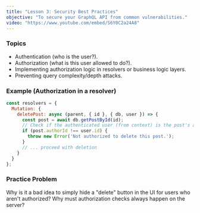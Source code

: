 ```yaml
---
title: "Lesson 3: Security Best Practices"
objective: "To secure your GraphQL API from common vulnerabilities."
video: "https://www.youtube.com/embed/S6Y0C2a24A8"
---
```


### Topics

- Authentication (who is the user?).
- Authorization (what is this user allowed to do?).
- Implementing authorization logic in resolvers or business logic layers.
- Preventing query complexity/depth attacks.

### Example (Authorization in a resolver)

```javascript
const resolvers = {
  Mutation: {
    deletePost: async (parent, { id }, { db, user }) => {
      const post = await db.getPostById(id);
      // Check if the authenticated user (from context) is the post's author
      if (post.authorId !== user.id) {
        throw new Error('Not authorized to delete this post.');
      }
      // ... proceed with deletion
    }
  }
};
```

### Practice Problem

Why is it a bad idea to simply hide a "delete" button in the UI for users who aren't authorized? Why must authorization checks always happen on the server?
